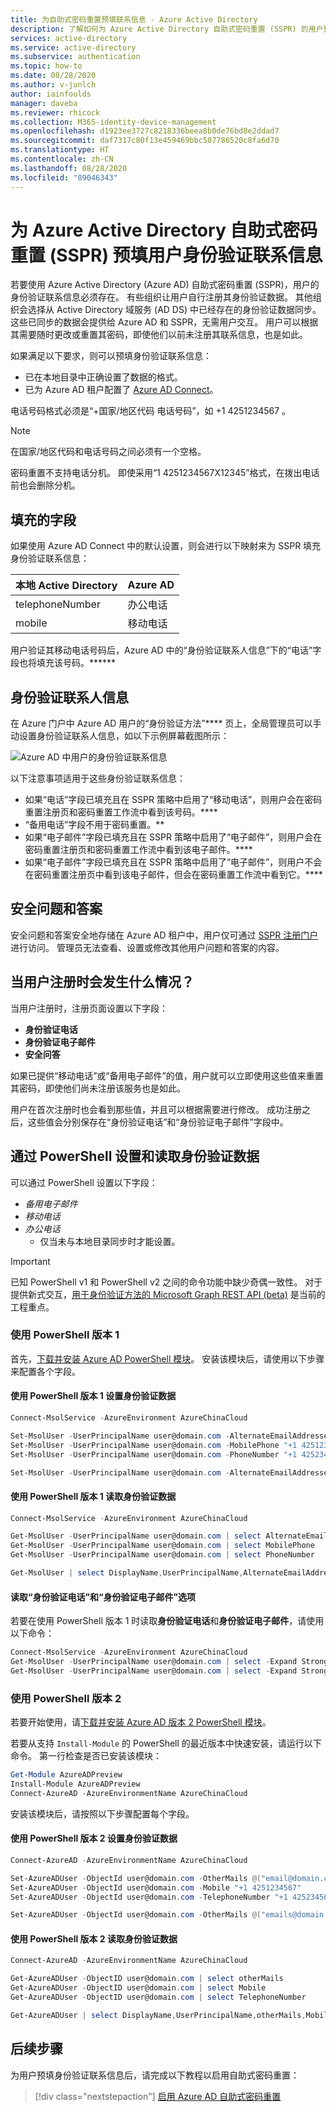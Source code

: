 ```yaml
---
title: 为自助式密码重置预填联系信息 - Azure Active Directory
description: 了解如何为 Azure Active Directory 自助式密码重置 (SSPR) 的用户预填联系信息，以便他们无需完成注册过程即可使用该功能。
services: active-directory
ms.service: active-directory
ms.subservice: authentication
ms.topic: how-to
ms.date: 08/28/2020
ms.author: v-junlch
author: iainfoulds
manager: daveba
ms.reviewer: rhicock
ms.collection: M365-identity-device-management
ms.openlocfilehash: d1923ee3727c8218336beea8b0de76bd8e2ddad7
ms.sourcegitcommit: daf7317c80f13e459469bbc507786520c8fa6d70
ms.translationtype: HT
ms.contentlocale: zh-CN
ms.lasthandoff: 08/28/2020
ms.locfileid: "89046343"
---
```

# <a name="pre-populate-user-authentication-contact-information-for-azure-active-directory-self-service-password-reset-sspr"></a>为 Azure Active Directory 自助式密码重置 (SSPR) 预填用户身份验证联系信息

若要使用 Azure Active Directory (Azure AD) 自助式密码重置 (SSPR)，用户的身份验证联系信息必须存在。 有些组织让用户自行注册其身份验证数据。 其他组织会选择从 Active Directory 域服务 (AD DS) 中已经存在的身份验证数据同步。 这些已同步的数据会提供给 Azure AD 和 SSPR，无需用户交互。 用户可以根据其需要随时更改或重置其密码，即使他们以前未注册其联系信息，也是如此。

如果满足以下要求，则可以预填身份验证联系信息：

* 已在本地目录中正确设置了数据的格式。
* 已为 Azure AD 租户配置了 [Azure AD Connect](../hybrid/how-to-connect-install-express.md)。

电话号码格式必须是“+国家/地区代码 电话号码”，如 +1 4251234567 。

> [!NOTE]
> 在国家/地区代码和电话号码之间必须有一个空格。
>
> 密码重置不支持电话分机。 即使采用“1 4251234567X12345”格式，在拨出电话前也会删除分机。

## <a name="fields-populated"></a>填充的字段

如果使用 Azure AD Connect 中的默认设置，则会进行以下映射来为 SSPR 填充身份验证联系信息：

| 本地 Active Directory | Azure AD     |
|------------------------------|--------------|
| telephoneNumber              | 办公电话 |
| mobile                       | 移动电话 |

用户验证其移动电话号码后，Azure AD 中的“身份验证联系人信息”下的“电话”字段也将填充该号码。******

## <a name="authentication-contact-info"></a>身份验证联系人信息

在 Azure 门户中 Azure AD 用户的“身份验证方法”**** 页上，全局管理员可以手动设置身份验证联系人信息，如以下示例屏幕截图所示：

![Azure AD 中用户的身份验证联系信息][Contact]

以下注意事项适用于这些身份验证联系信息：

* 如果“电话”字段已填充且在 SSPR 策略中启用了“移动电话”，则用户会在密码重置注册页和密码重置工作流中看到该号码。****
* “备用电话”字段不用于密码重置。**
* 如果“电子邮件”字段已填充且在 SSPR 策略中启用了“电子邮件”，则用户会在密码重置注册页和密码重置工作流中看到该电子邮件。****
* 如果“电子邮件”字段已填充且在 SSPR 策略中启用了“电子邮件”，则用户不会在密码重置注册页中看到该电子邮件，但会在密码重置工作流中看到它。****

## <a name="security-questions-and-answers"></a>安全问题和答案

安全问题和答案安全地存储在 Azure AD 租户中，用户仅可通过 [SSPR 注册门户](https://account.activedirectory.windowsazure.cn/PasswordReset/Register.aspx?regref=ssprsetup)进行访问。 管理员无法查看、设置或修改其他用户问题和答案的内容。

## <a name="what-happens-when-a-user-registers"></a>当用户注册时会发生什么情况？

当用户注册时，注册页面设置以下字段：

* **身份验证电话**
* **身份验证电子邮件**
* **安全问答**

如果已提供“移动电话”或“备用电子邮件”的值，用户就可以立即使用这些值来重置其密码，即使他们尚未注册该服务也是如此。 

用户在首次注册时也会看到那些值，并且可以根据需要进行修改。 成功注册之后，这些值会分别保存在“身份验证电话”和“身份验证电子邮件”字段中。 

## <a name="set-and-read-the-authentication-data-through-powershell"></a>通过 PowerShell 设置和读取身份验证数据

可以通过 PowerShell 设置以下字段：

* *备用电子邮件*
* *移动电话*
* *办公电话*
    * 仅当未与本地目录同步时才能设置。

> [!IMPORTANT]
> 已知 PowerShell v1 和 PowerShell v2 之间的命令功能中缺少奇偶一致性。 对于提供新式交互，[用于身份验证方法的 Microsoft Graph REST API (beta)](https://docs.microsoft.com/graph/api/resources/authenticationmethods-overview) 是当前的工程重点。

### <a name="use-powershell-version-1"></a>使用 PowerShell 版本 1

首先，[下载并安装 Azure AD PowerShell 模块](https://msdn.microsoft.com/library/azure/jj151815.aspx#bkmk_installmodule)。 安装该模块后，请使用以下步骤来配置各个字段。

#### <a name="set-the-authentication-data-with-powershell-version-1"></a>使用 PowerShell 版本 1 设置身份验证数据

```PowerShell
Connect-MsolService -AzureEnvironment AzureChinaCloud

Set-MsolUser -UserPrincipalName user@domain.com -AlternateEmailAddresses @("email@domain.com")
Set-MsolUser -UserPrincipalName user@domain.com -MobilePhone "+1 4251234567"
Set-MsolUser -UserPrincipalName user@domain.com -PhoneNumber "+1 4252345678"

Set-MsolUser -UserPrincipalName user@domain.com -AlternateEmailAddresses @("email@domain.com") -MobilePhone "+1 4251234567" -PhoneNumber "+1 4252345678"
```

#### <a name="read-the-authentication-data-with-powershell-version-1"></a>使用 PowerShell 版本 1 读取身份验证数据

```PowerShell
Connect-MsolService -AzureEnvironment AzureChinaCloud

Get-MsolUser -UserPrincipalName user@domain.com | select AlternateEmailAddresses
Get-MsolUser -UserPrincipalName user@domain.com | select MobilePhone
Get-MsolUser -UserPrincipalName user@domain.com | select PhoneNumber

Get-MsolUser | select DisplayName,UserPrincipalName,AlternateEmailAddresses,MobilePhone,PhoneNumber | Format-Table
```

#### <a name="read-the-authentication-phone-and-authentication-email-options"></a>读取“身份验证电话”和“身份验证电子邮件”选项

若要在使用 PowerShell 版本 1 时读取**身份验证电话**和**身份验证电子邮件**，请使用以下命令：

```PowerShell
Connect-MsolService -AzureEnvironment AzureChinaCloud
Get-MsolUser -UserPrincipalName user@domain.com | select -Expand StrongAuthenticationUserDetails | select PhoneNumber
Get-MsolUser -UserPrincipalName user@domain.com | select -Expand StrongAuthenticationUserDetails | select Email
```

### <a name="use-powershell-version-2"></a>使用 PowerShell 版本 2

若要开始使用，请[下载并安装 Azure AD 版本 2 PowerShell 模块](https://docs.microsoft.com/powershell/module/azuread/?view=azureadps-2.0)。

若要从支持 `Install-Module` 的 PowerShell 的最近版本中快速安装，请运行以下命令。 第一行检查是否已安装该模块：

```PowerShell
Get-Module AzureADPreview
Install-Module AzureADPreview
Connect-AzureAD -AzureEnvironmentName AzureChinaCloud
```

安装该模块后，请按照以下步骤配置每个字段。

#### <a name="set-the-authentication-data-with-powershell-version-2"></a>使用 PowerShell 版本 2 设置身份验证数据

```PowerShell
Connect-AzureAD -AzureEnvironmentName AzureChinaCloud

Set-AzureADUser -ObjectId user@domain.com -OtherMails @("email@domain.com")
Set-AzureADUser -ObjectId user@domain.com -Mobile "+1 4251234567"
Set-AzureADUser -ObjectId user@domain.com -TelephoneNumber "+1 4252345678"

Set-AzureADUser -ObjectId user@domain.com -OtherMails @("emails@domain.com") -Mobile "+1 4251234567" -TelephoneNumber "+1 4252345678"
```

#### <a name="read-the-authentication-data-with-powershell-version-2"></a>使用 PowerShell 版本 2 读取身份验证数据

```PowerShell
Connect-AzureAD -AzureEnvironmentName AzureChinaCloud

Get-AzureADUser -ObjectID user@domain.com | select otherMails
Get-AzureADUser -ObjectID user@domain.com | select Mobile
Get-AzureADUser -ObjectID user@domain.com | select TelephoneNumber

Get-AzureADUser | select DisplayName,UserPrincipalName,otherMails,Mobile,TelephoneNumber | Format-Table
```

## <a name="next-steps"></a>后续步骤

为用户预填身份验证联系信息后，请完成以下教程以启用自助式密码重置：

> [!div class="nextstepaction"]
> [启用 Azure AD 自助式密码重置](tutorial-enable-sspr.md)

[Contact]: ./media/howto-sspr-authenticationdata/user-authentication-contact-info.png "全局管理员可以修改用户的身份验证联系人信息"

